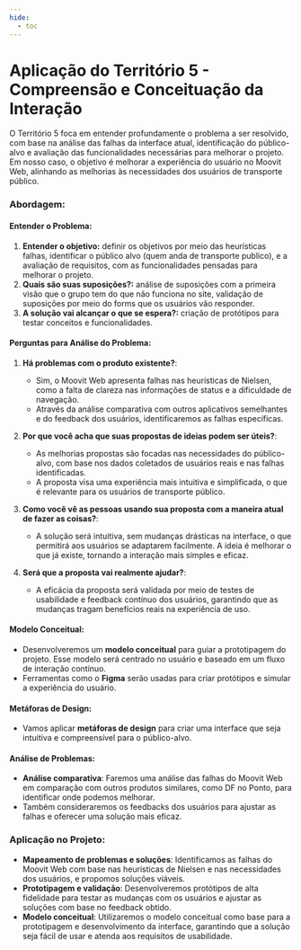 ```yaml
---
hide:
  - toc
---
```


# Aplicação do Território 5 - Compreensão e Conceituação da Interação

O Território 5 foca em entender profundamente o problema a ser resolvido, com base na análise das falhas da interface atual, identificação do público-alvo e avaliação das funcionalidades necessárias para melhorar o projeto. Em nosso caso, o objetivo é melhorar a experiência do usuário no Moovit Web, alinhando as melhorias às necessidades dos usuários de transporte público.

### Abordagem:
#### Entender o Problema:
1. **Entender o objetivo:** definir os objetivos por meio das heurísticas falhas, identificar o público alvo (quem anda de transporte publico), e a avaliação de requisitos, com as funcionalidades pensadas para melhorar o projeto.
2. **Quais são suas suposições?:** análise de suposições com a primeira visão que o grupo tem do que não funciona no site, validação de suposições por meio do forms que os usuários vão responder.
3. **A solução vai alcançar o que se espera?:** criação de protótipos para testar conceitos e funcionalidades.


#### Perguntas para Análise do Problema:
1. **Há problemas com o produto existente?**:
   - Sim, o Moovit Web apresenta falhas nas heurísticas de Nielsen, como a falta de clareza nas informações de status e a dificuldade de navegação.
   - Através da análise comparativa com outros aplicativos semelhantes e do feedback dos usuários, identificaremos as falhas específicas.

2. **Por que você acha que suas propostas de ideias podem ser úteis?**:
   - As melhorias propostas são focadas nas necessidades do público-alvo, com base nos dados coletados de usuários reais e nas falhas identificadas.
   - A proposta visa uma experiência mais intuitiva e simplificada, o que é relevante para os usuários de transporte público.

3. **Como você vê as pessoas usando sua proposta com a maneira atual de fazer as coisas?**:
   - A solução será intuitiva, sem mudanças drásticas na interface, o que permitirá aos usuários se adaptarem facilmente. A ideia é melhorar o que já existe, tornando a interação mais simples e eficaz.

4. **Será que a proposta vai realmente ajudar?**:
   - A eficácia da proposta será validada por meio de testes de usabilidade e feedback contínuo dos usuários, garantindo que as mudanças tragam benefícios reais na experiência de uso.

#### Modelo Conceitual:
- Desenvolveremos um **modelo conceitual** para guiar a prototipagem do projeto. Esse modelo será centrado no usuário e baseado em um fluxo de interação contínuo.
- Ferramentas como o **Figma** serão usadas para criar protótipos e simular a experiência do usuário.

#### Metáforas de Design:
- Vamos aplicar **metáforas de design** para criar uma interface que seja intuitiva e compreensível para o público-alvo.

#### Análise de Problemas:
- **Análise comparativa**: Faremos uma análise das falhas do Moovit Web em comparação com outros produtos similares, como DF no Ponto, para identificar onde podemos melhorar.
- Também consideraremos os feedbacks dos usuários para ajustar as falhas e oferecer uma solução mais eficaz.

### Aplicação no Projeto:
- **Mapeamento de problemas e soluções**: Identificamos as falhas do Moovit Web com base nas heurísticas de Nielsen e nas necessidades dos usuários, e propomos soluções viáveis.
- **Prototipagem e validação**: Desenvolveremos protótipos de alta fidelidade para testar as mudanças com os usuários e ajustar as soluções com base no feedback obtido.
- **Modelo conceitual**: Utilizaremos o modelo conceitual como base para a prototipagem e desenvolvimento da interface, garantindo que a solução seja fácil de usar e atenda aos requisitos de usabilidade.